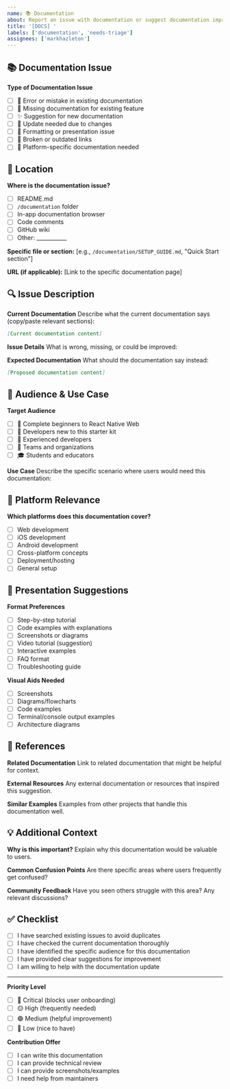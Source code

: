 ```yaml
---
name: 📚 Documentation
about: Report an issue with documentation or suggest documentation improvements
title: '[DOCS] '
labels: ['documentation', 'needs-triage']
assignees: ['markhazleton']
---
```


## 📚 Documentation Issue

**Type of Documentation Issue**

- [ ] 🐛 Error or mistake in existing documentation
- [ ] 📝 Missing documentation for existing feature
- [ ] ✨ Suggestion for new documentation
- [ ] 🔄 Update needed due to changes
- [ ] 🎨 Formatting or presentation issue
- [ ] 🔗 Broken or outdated links
- [ ] 📱 Platform-specific documentation needed

## 📍 Location

**Where is the documentation issue?**

- [ ] README.md
- [ ] `/documentation` folder
- [ ] In-app documentation browser
- [ ] Code comments
- [ ] GitHub wiki
- [ ] Other: ___________

**Specific file or section:**
[e.g., `/documentation/SETUP_GUIDE.md`, "Quick Start section"]

**URL (if applicable):**
[Link to the specific documentation page]

## 🔍 Issue Description

**Current Documentation**
Describe what the current documentation says (copy/paste relevant sections):

```markdown
[Current documentation content]
```

**Issue Details**
What is wrong, missing, or could be improved:

**Expected Documentation**
What should the documentation say instead:

```markdown
[Proposed documentation content]
```

## 🎯 Audience & Use Case

**Target Audience**

- [ ] 👶 Complete beginners to React Native Web
- [ ] 🔰 Developers new to this starter kit
- [ ] 💪 Experienced developers
- [ ] 🏢 Teams and organizations
- [ ] 🎓 Students and educators

**Use Case**
Describe the specific scenario where users would need this documentation:

## 📱 Platform Relevance

**Which platforms does this documentation cover?**

- [ ] Web development
- [ ] iOS development  
- [ ] Android development
- [ ] Cross-platform concepts
- [ ] Deployment/hosting
- [ ] General setup

## 🎨 Presentation Suggestions

**Format Preferences**

- [ ] Step-by-step tutorial
- [ ] Code examples with explanations
- [ ] Screenshots or diagrams
- [ ] Video tutorial (suggestion)
- [ ] Interactive examples
- [ ] FAQ format
- [ ] Troubleshooting guide

**Visual Aids Needed**

- [ ] Screenshots
- [ ] Diagrams/flowcharts
- [ ] Code examples
- [ ] Terminal/console output examples
- [ ] Architecture diagrams

## 🔗 References

**Related Documentation**
Link to related documentation that might be helpful for context.

**External Resources**
Any external documentation or resources that inspired this suggestion.

**Similar Examples**
Examples from other projects that handle this documentation well.

## 💡 Additional Context

**Why is this important?**
Explain why this documentation would be valuable to users.

**Common Confusion Points**
Are there specific areas where users frequently get confused?

**Community Feedback**
Have you seen others struggle with this area? Any relevant discussions?

## ✅ Checklist

- [ ] I have searched existing issues to avoid duplicates
- [ ] I have checked the current documentation thoroughly
- [ ] I have identified the specific audience for this documentation
- [ ] I have provided clear suggestions for improvement
- [ ] I am willing to help with the documentation update

---

**Priority Level**

- [ ] 🔴 Critical (blocks user onboarding)
- [ ] 🟡 High (frequently needed)
- [ ] 🟢 Medium (helpful improvement)
- [ ] 🔵 Low (nice to have)

**Contribution Offer**

- [ ] I can write this documentation
- [ ] I can provide technical review
- [ ] I can provide screenshots/examples
- [ ] I need help from maintainers

